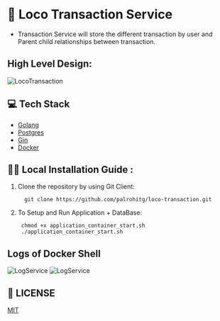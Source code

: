 # :metal:	Loco Transaction Service 
- Transaction Service will store the different transaction  by user and Parent child relationships between transaction.



## High Level Design:
![LocoTransaction](https://github.com/palrohitg/Machine-Coding/assets/40069230/49cbbdb0-df8a-4f22-bbfe-fd82c12bce8e)

## :computer: Tech Stack

* [Golang](https://go.dev/)
* [Postgres](https://www.mysql.com/)
* [Gin](https://gin-gonic.com/)
* [Docker](https://www.docker.com/)



## :running_woman: Local Installation Guide :

1. Clone the repository by using Git Client:

         git clone https://github.com/palrohitg/loco-transaction.git

2. To Setup and Run Application + DataBase:

        chmod +x application_container_start.sh
        ./application_container_start.sh



## Logs of Docker Shell
![LogService](https://github.com/palrohitg/Machine-Coding/assets/40069230/22c4e7d4-9c8b-46ec-bc3e-f22482b5b6fe)
![LogService](https://github.com/palrohitg/Machine-Coding/assets/40069230/be1869c0-ff97-4fbf-9b72-cc5e7cfbe126)

## 📜 LICENSE

[MIT](https://github.com/palrohitg/logservice.git) 